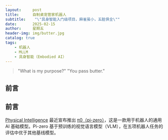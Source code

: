 ```yaml
---
layout:     post
title:      自制桌宠管家机器人
subtitle:    "\"具身智能入门级项目，麻雀虽小，五脏俱全\""
date:       2025-02-15
author:     星期五
header-img: img/butter.jpg
catalog: true
tags:
    - 机器人 
    - MLLM
    - 具身智能（Embodied AI）
---
```


> "What is my purpose?" "You pass butter."

## 前言

## 前言

[Physical Intelligence](https://www.physicalintelligence.company/) 最近宣布推出 [π0（pi-zero）](https://www.physicalintelligence.company/blog/pi0)，这是一款用于机器人的通用 AI 基础模型。Pi-zero 基于预训练的视觉语言模型（VLM），在五项机器人任务的评估中优于其他基线模型。
